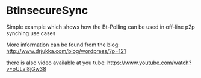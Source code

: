 # BtInsecureSync

Simple example which shows how the Bt-Polling can be used in off-line p2p synching use cases

More information can be found from the blog: http://www.drjukka.com/blog/wordpress/?p=121

there is also video available at you tube: https://www.youtube.com/watch?v=oULal8jGw38
